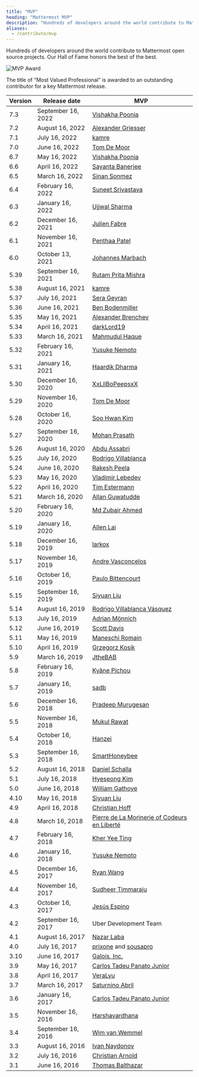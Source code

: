 ```yaml
---
title: "MVP"
heading: "Mattermost MVP"
description: "Hundreds of developers around the world contribute to Mattermost open source projects. Our Hall of Fame honors the best of the best."
aliases:
  - /contribute/mvp
---
```


Hundreds of developers around the world contribute to Mattermost open source projects. Our Hall of Fame honors the best of the best.

![MVP Award](/img/mvp_award.png)

The title of “Most Valued Professional” is awarded to an outstanding contributor for a key Mattermost release.

| Version | Release date       | MVP                                                                               |
|---------|--------------------|-----------------------------------------------------------------------------------|
| 7.3     | September 16, 2022 | [Vishakha Poonia](https://github.com/VishakhaPoonia)                              |
| 7.2     | August 16, 2022    | [Alexander Griesser](https://github.com/anx-ag/)                                  |
| 7.1     | July 16, 2022      | [kamre](https://github.com/kamre)                                                 |
| 7.0     | June 16, 2022      | [Tom De Moor](https://github.com/ctlaltdieliet)                                   |
| 6.7     | May 16, 2022       | [Vishakha Poonia](https://github.com/VishakhaPoonia)                              |
| 6.6     | April 16, 2022     | [Sayanta Banerjee](https://github.com/Sayanta66)                                  |
| 6.5     | March 16, 2022     | [Sinan Sonmez](https://github.com/sinansonmez)                                    |
| 6.4     | February 16, 2022  | [Suneet Srivastava](https://github.com/codedsun)                                  |
| 6.3     | January 16, 2022   | [Ujjwal Sharma](https://github.com/shadowshot-x)                                  |
| 6.2     | December 16, 2021  | [Julien Fabre](https://github.com/jufab)                                          |
| 6.1     | November 16, 2021  | [Penthaa Patel](https://github.com/penthaapatel)                                  |
| 6.0     | October 13, 2021   | [Johannes Marbach](https://github.com/Johennes)                                   |
| 5.39    | September 16, 2021 | [Rutam Prita Mishra](https://github.com/Rutam21)                                  |
| 5.38    | August 16, 2021    | [kamre](https://github.com/kamre)                                                 |
| 5.37    | July 16, 2021      | [Sera Geyran](https://github.com/srgyrn)                                          |
| 5.36    | June 16, 2021      | [Ben Bodenmiller](https://github.com/bbodenmiller)                                |
| 5.35    | May 16, 2021       | [Alexander Brenchev](https://github.com/TheDarkestDay)                            |
| 5.34    | April 16, 2021     | [darkLord19](https://github.com/darkLord19)                                       |
| 5.33    | March 16, 2021     | [Mahmudul Haque](https://github.com/mahmud2011)                                   |
| 5.32    | February 16, 2021  | [Yusuke Nemoto](https://github.com/kaakaa)                                        |
| 5.31    | January 16, 2021   | [Haardik Dharma](https://github.com/haardikdharma10)                              |
| 5.30    | December 16, 2020  | [XxLilBoPeepsxX](https://github.com/XxLilBoPeepsxX)                               |
| 5.29    | November 16, 2020  | [Tom De Moor](https://github.com/ctlaltdieliet)                                   |
| 5.28    | October 16, 2020   | [Soo Hwan Kim](https://github.com/josephk96)                                      |
| 5.27    | September 16, 2020 | [Mohan Prasath](https://github.com/openmohan)                                     |
| 5.26    | August 16, 2020    | [Abdu Assabri](https://github.com/abdusabri)                                      |
| 5.25    | July 16, 2020      | [Rodrigo Villablanca](https://github.com/rvillablanca)                            |
| 5.24    | June 16, 2020      | [Rakesh Peela](https://github.com/rakhi2104)                                      |
| 5.23    | May 16, 2020       | [Vladimir Lebedev](https://github.com/nadalfederer)                               |
| 5.22    | April 16, 2020     | [Tim Estermann](https://github.com/der-test)                                      |
| 5.21    | March 16, 2020     | [Allan Guwatudde](https://github.com/AGMETEOR)                                    |
| 5.20    | February 16, 2020  | [Md Zubair Ahmed](https://github.com/M-ZubairAhmed)                               |
| 5.19    | January 16, 2020   | [Allen Lai](https://github.com/allenlai18)                                        |
| 5.18    | December 16, 2019  | [larkox](https://github.com/larkox)                                               |
| 5.17    | November 16, 2019  | [Andre Vasconcelos](https://github.com/avasconcelos114)                           |
| 5.16    | October 16, 2019   | [Paulo Bittencourt](https://github.com/pbitty)                                    |
| 5.15    | September 16, 2019 | [Siyuan Liu](https://github.com/liusy182)                                         |
| 5.14    | August 16, 2019    | [Rodrigo Villablanca Vásquez](https://github.com/rvillablanca)                    |
| 5.13    | July 16, 2019      | [Adrian Mönnich](https://github.com/thiefmaster)                                  |
| 5.12    | June 16, 2019      | [Scott Davis](https://github.com/scottleedavis)                                   |
| 5.11    | May 16, 2019       | [Maneschi Romain](https://github.com/manland)                                     |
| 5.10    | April 16, 2019     | [Grzegorz Kosik](https://github.com/kosgrz)                                       |
| 5.9     | March 16, 2019     | [JtheBAB](https://github.com/JtheBAB)                                             |
| 5.8     | February 16, 2019  | [Kyâne Pichou](https://github.com/pichouk)                                        |
| 5.7     | January 16, 2019   | [sadb](https://github.com/sadb)                                                   |
| 5.6     | December 16, 2018  | [Pradeep Murugesan](https://github.com/pradeepmurugesan)                          |
| 5.5     | November 16, 2018  | [Mukul Rawat](https://github.com/mukulrawat1986)                                  |
| 5.4     | October 16, 2018   | [Hanzei](https://github.com/Hanzei)                                               |
| 5.3     | September 16, 2018 | [SmartHoneybee](https://github.com/SmartHoneybee)                                 |
| 5.2     | August 16, 2018    | [Daniel Schalla](https://github.com/DSchalla)                                     |
| 5.1     | July 16, 2018      | [Hyeseong Kim](https://github.com/cometkim)                                       |
| 5.0     | June 16, 2018      | [William Gathoye](https://github.com/wget)                                        |
| 4.10    | May 16, 2018       | [Siyuan Liu](https://github.com/liusy182)                                         |
| 4.9     | April 16, 2018     | [Christian Hoff](https://github.com/chumbalum)                                    |
| 4.8     | March 16, 2018     | [Pierre de La Morinerie of Codeurs en Liberté](https://github.com/kemenaran)      |
| 4.7     | February 16, 2018  | [Kher Yee Ting](https://github.com/tkbky)                                         |
| 4.6     | January 16, 2018   | [Yusuke Nemoto](https://github.com/kaakaa)                                        |
| 4.5     | December 16, 2017  | [Ryan Wang](https://github.com/r-wang97)                                          |
| 4.4     | November 16, 2017  | [Sudheer Timmaraju](https://github.com/sudheerDev)                                |
| 4.3     | October 16, 2017   | [Jesús Espino](https://github.com/jespino)                                        |
| 4.2     | September 16, 2017 | Uber Development Team                                                             |
| 4.1     | August 16, 2017    | [Nazar Laba](https://github.com/n1aba)                                            |
| 4.0     | July 16, 2017      | [prixone](https://github.com/prixone) and [sousapro](https://github.com/sousapro) |
| 3.10    | June 16, 2017      | [Galois, Inc.](https://github.com/matterhorn-chat)                                |
| 3.9     | May 16, 2017       | [Carlos Tadeu Panato Junior](https://github.com/cpanato)                          |
| 3.8     | April 16, 2017     | [VeraLyu](https://github.com/veralyu)                                             |
| 3.7     | March 16, 2017     | [Saturnino Abril](https://github.com/saturninoabril)                              |
| 3.6     | January 16, 2017   | [Carlos Tadeu Panato Junior](https://github.com/cpanato)                          |
| 3.5     | November 16, 2016  | [Harshavardhana](https://github.com/harshavardhana)                               |
| 3.4     | September 16, 2016 | [Wim van Wemmel](https://github.com/42wim)                                        |
| 3.3     | August 16, 2016    | [Ivan Naydonov](https://github.com/samogot)                                       |
| 3.2     | July 16, 2016      | [Christian Arnold](https://github.com/meilon)                                     |
| 3.1     | June 16, 2016      | [Thomas Balthazar](https://github.com/tbalthazar)                                 |
